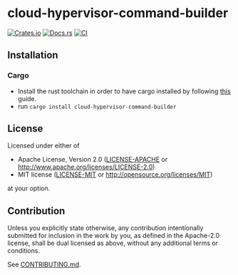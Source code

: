 # cloud-hypervisor-command-builder

[![Crates.io](https://img.shields.io/crates/v/cloud-hypervisor-command-builder.svg)](https://crates.io/crates/cloud-hypervisor-command-builder)
[![Docs.rs](https://docs.rs/cloud-hypervisor-command-builder/badge.svg)](https://docs.rs/cloud-hypervisor-command-builder)
[![CI](https://github.com/adamflott/cloud-hypervisor-command-builder/workflows/CI/badge.svg)](https://github.com/adamflott/cloud-hypervisor-command-builder/actions)

## Installation

### Cargo

* Install the rust toolchain in order to have cargo installed by following
  [this](https://www.rust-lang.org/tools/install) guide.
* run `cargo install cloud-hypervisor-command-builder`

## License

Licensed under either of

 * Apache License, Version 2.0
   ([LICENSE-APACHE](LICENSE-APACHE) or http://www.apache.org/licenses/LICENSE-2.0)
 * MIT license
   ([LICENSE-MIT](LICENSE-MIT) or http://opensource.org/licenses/MIT)

at your option.

## Contribution

Unless you explicitly state otherwise, any contribution intentionally submitted
for inclusion in the work by you, as defined in the Apache-2.0 license, shall be
dual licensed as above, without any additional terms or conditions.

See [CONTRIBUTING.md](CONTRIBUTING.md).
